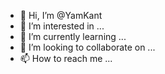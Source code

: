 - 👋 Hi, I’m @YamKant
- 👀 I’m interested in ...
- 🌱 I’m currently learning ...
- 💞️ I’m looking to collaborate on ...
- 📫 How to reach me ...

<!---
YamKant/YamKant is a ✨ special ✨ repository because its `README.md` (this file) appears on your GitHub profile.
You can click the Preview link to take a look at your changes.
--->

